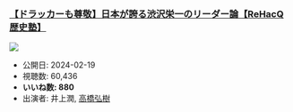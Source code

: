 ### [【ドラッカーも尊敬】日本が誇る渋沢栄一のリーダー論【ReHacQ歴史塾】](https://www.youtube.com/watch?v=jLFYC2dewSU)
[![](https://img.youtube.com/vi/jLFYC2dewSU/sddefault.jpg)](https://www.youtube.com/watch?v=jLFYC2dewSU)
-   公開日: 2024-02-19
-   視聴数: 60,436
-   **いいね数: 880**
-   出演者: 井上潤, [高橋弘樹](/rehacq_fan/people/高橋弘樹 "wikilink")
